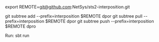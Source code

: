 export REMOTE=git@github.com:NetSys/sts2-interposition.git

git subtree add --prefix=interposition $REMOTE dpor
git subtree pull --prefix=interposition $REMOTE dpor
git subtree push --prefix=interposition $REMOTE dpro

Run: sbt run
